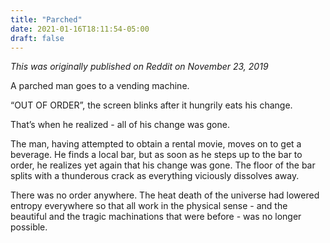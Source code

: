 ```yaml
---
title: "Parched"
date: 2021-01-16T18:11:54-05:00
draft: false
---
```


*This was originally published on Reddit on November 23, 2019*

A parched man goes to a vending machine.

“OUT OF ORDER”, the screen blinks after it hungrily eats his change.

That’s when he realized - all of his change was gone.

The man, having attempted to obtain a rental movie, moves on to get a beverage. He finds a local bar, but as soon as he steps up to the bar to order, he realizes yet again that his change was gone. The floor of the bar splits with a thunderous crack as everything viciously dissolves away.

There was no order anywhere. The heat death of the universe had lowered entropy everywhere so that all work in the physical sense - and the beautiful and the tragic machinations that were before - was no longer possible.
